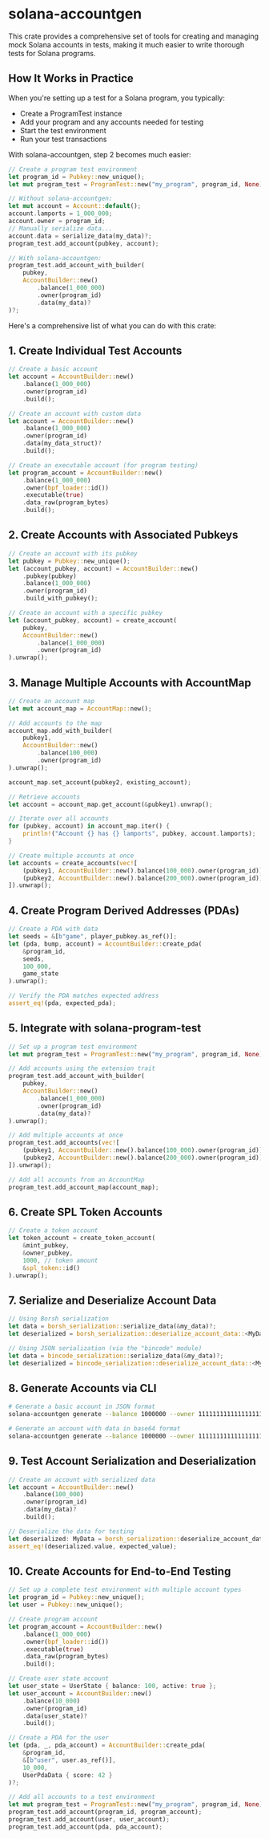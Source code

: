 
# solana-accountgen

This crate provides a comprehensive set of tools for creating and managing mock Solana accounts in tests, making it much easier to write thorough tests for Solana programs.


## How It Works in Practice
When you're setting up a test for a Solana program, you typically:
- Create a ProgramTest instance
- Add your program and any accounts needed for testing
- Start the test environment
- Run your test transactions

With solana-accountgen, step 2 becomes much easier:

```rust       
// Create a program test environment
let program_id = Pubkey::new_unique();
let mut program_test = ProgramTest::new("my_program", program_id, None);

// Without solana-accountgen:
let mut account = Account::default();
account.lamports = 1_000_000;
account.owner = program_id;
// Manually serialize data...
account.data = serialize_data(my_data)?;
program_test.add_account(pubkey, account);

// With solana-accountgen:
program_test.add_account_with_builder(
    pubkey,
    AccountBuilder::new()
        .balance(1_000_000)
        .owner(program_id)
        .data(my_data)?
)?;
```

Here's a comprehensive list of what you can do with this crate:

## 1. Create Individual Test Accounts

```rust
// Create a basic account
let account = AccountBuilder::new()
    .balance(1_000_000)
    .owner(program_id)
    .build();

// Create an account with custom data
let account = AccountBuilder::new()
    .balance(1_000_000)
    .owner(program_id)
    .data(my_data_struct)?
    .build();

// Create an executable account (for program testing)
let program_account = AccountBuilder::new()
    .balance(1_000_000)
    .owner(bpf_loader::id())
    .executable(true)
    .data_raw(program_bytes)
    .build();
```

## 2. Create Accounts with Associated Pubkeys

```rust
// Create an account with its pubkey
let pubkey = Pubkey::new_unique();
let (account_pubkey, account) = AccountBuilder::new()
    .pubkey(pubkey)
    .balance(1_000_000)
    .owner(program_id)
    .build_with_pubkey();

// Create an account with a specific pubkey
let (account_pubkey, account) = create_account(
    pubkey,
    AccountBuilder::new()
        .balance(1_000_000)
        .owner(program_id)
).unwrap();
```

## 3. Manage Multiple Accounts with AccountMap

```rust
// Create an account map
let mut account_map = AccountMap::new();

// Add accounts to the map
account_map.add_with_builder(
    pubkey1,
    AccountBuilder::new()
        .balance(100_000)
        .owner(program_id)
).unwrap();

account_map.set_account(pubkey2, existing_account);

// Retrieve accounts
let account = account_map.get_account(&pubkey1).unwrap();

// Iterate over all accounts
for (pubkey, account) in account_map.iter() {
    println!("Account {} has {} lamports", pubkey, account.lamports);
}

// Create multiple accounts at once
let accounts = create_accounts(vec![
    (pubkey1, AccountBuilder::new().balance(100_000).owner(program_id)),
    (pubkey2, AccountBuilder::new().balance(200_000).owner(program_id)),
]).unwrap();
```

## 4. Create Program Derived Addresses (PDAs)

```rust
// Create a PDA with data
let seeds = &[b"game", player_pubkey.as_ref()];
let (pda, bump, account) = AccountBuilder::create_pda(
    &program_id,
    seeds,
    100_000,
    game_state
).unwrap();

// Verify the PDA matches expected address
assert_eq!(pda, expected_pda);
```

## 5. Integrate with solana-program-test

```rust
// Set up a program test environment
let mut program_test = ProgramTest::new("my_program", program_id, None);

// Add accounts using the extension trait
program_test.add_account_with_builder(
    pubkey,
    AccountBuilder::new()
        .balance(1_000_000)
        .owner(program_id)
        .data(my_data)?
).unwrap();

// Add multiple accounts at once
program_test.add_accounts(vec![
    (pubkey1, AccountBuilder::new().balance(100_000).owner(program_id)),
    (pubkey2, AccountBuilder::new().balance(200_000).owner(program_id)),
]).unwrap();

// Add all accounts from an AccountMap
program_test.add_account_map(account_map);
```

## 6. Create SPL Token Accounts

```rust
// Create a token account
let token_account = create_token_account(
    &mint_pubkey,
    &owner_pubkey,
    1000, // token amount
    &spl_token::id()
).unwrap();
```

## 7. Serialize and Deserialize Account Data

```rust
// Using Borsh serialization
let data = borsh_serialization::serialize_data(&my_data)?;
let deserialized = borsh_serialization::deserialize_account_data::<MyData>(&account)?;

// Using JSON serialization (via the "bincode" module)
let data = bincode_serialization::serialize_data(&my_data)?;
let deserialized = bincode_serialization::deserialize_account_data::<MyData>(&account)?;
```

## 8. Generate Accounts via CLI

```bash
# Generate a basic account in JSON format
solana-accountgen generate --balance 1000000 --owner 11111111111111111111111111111111

# Generate an account with data in base64 format
solana-accountgen generate --balance 1000000 --owner 11111111111111111111111111111111 --data 0102030405 --format base64
```

## 9. Test Account Serialization and Deserialization

```rust
// Create an account with serialized data
let account = AccountBuilder::new()
    .balance(100_000)
    .owner(program_id)
    .data(my_data)?
    .build();

// Deserialize the data for testing
let deserialized: MyData = borsh_serialization::deserialize_account_data(&account)?;
assert_eq!(deserialized.value, expected_value);
```

## 10. Create Accounts for End-to-End Testing

```rust
// Set up a complete test environment with multiple account types
let program_id = Pubkey::new_unique();
let user = Pubkey::new_unique();

// Create program account
let program_account = AccountBuilder::new()
    .balance(1_000_000)
    .owner(bpf_loader::id())
    .executable(true)
    .data_raw(program_bytes)
    .build();

// Create user state account
let user_state = UserState { balance: 100, active: true };
let user_account = AccountBuilder::new()
    .balance(10_000)
    .owner(program_id)
    .data(user_state)?
    .build();

// Create a PDA for the user
let (pda, _, pda_account) = AccountBuilder::create_pda(
    &program_id,
    &[b"user", user.as_ref()],
    10_000,
    UserPdaData { score: 42 }
)?;

// Add all accounts to a test environment
let mut program_test = ProgramTest::new("my_program", program_id, None);
program_test.add_account(program_id, program_account);
program_test.add_account(user, user_account);
program_test.add_account(pda, pda_account);
```